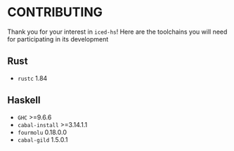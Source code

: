 # CONTRIBUTING

Thank you for your interest in `iced-hs`! Here are the toolchains you will need for participating in its development

## Rust

* `rustc` 1.84

## Haskell

* `GHC` >=9.6.6
* `cabal-install` >=3.14.1.1
* `fourmolu` 0.18.0.0
* `cabal-gild` 1.5.0.1
